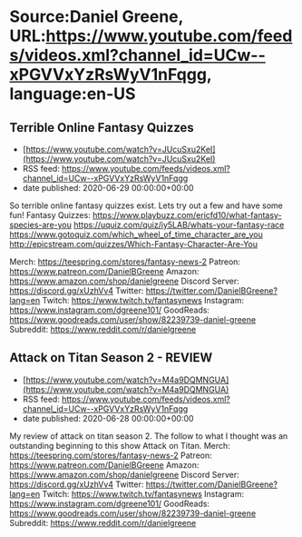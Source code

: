 # Source:Daniel Greene, URL:https://www.youtube.com/feeds/videos.xml?channel_id=UCw--xPGVVxYzRsWyV1nFqgg, language:en-US

## Terrible Online Fantasy Quizzes
 - [https://www.youtube.com/watch?v=JUcuSxu2KeI](https://www.youtube.com/watch?v=JUcuSxu2KeI)
 - RSS feed: https://www.youtube.com/feeds/videos.xml?channel_id=UCw--xPGVVxYzRsWyV1nFqgg
 - date published: 2020-06-29 00:00:00+00:00

So terrible online fantasy quizzes exist. Lets try out a few and have some fun! 
Fantasy Quizzes:
https://www.playbuzz.com/ericfd10/what-fantasy-species-are-you
https://uquiz.com/quiz/iy5LAB/whats-your-fantasy-race
https://www.gotoquiz.com/which_wheel_of_time_character_are_you
http://epicstream.com/quizzes/Which-Fantasy-Character-Are-You

Merch: https://teespring.com/stores/fantasy-news-2
Patreon: https://www.patreon.com/DanielBGreene
Amazon: https://www.amazon.com/shop/danielgreene
Discord Server: https://discord.gg/xUzhVv4
Twitter: https://twitter.com/DanielBGreene?lang=en
Twitch: https://www.twitch.tv/fantasynews
Instagram: https://www.instagram.com/dgreene101/
GoodReads: https://www.goodreads.com/user/show/82239739-daniel-greene
Subreddit: https://www.reddit.com/r/danielgreene

## Attack on Titan Season 2 - REVIEW
 - [https://www.youtube.com/watch?v=M4a9DQMNGUA](https://www.youtube.com/watch?v=M4a9DQMNGUA)
 - RSS feed: https://www.youtube.com/feeds/videos.xml?channel_id=UCw--xPGVVxYzRsWyV1nFqgg
 - date published: 2020-06-28 00:00:00+00:00

My review of attack on titan season 2. The follow to what I thought was an outstanding beginning to this show Attack on Titan. 
Merch: https://teespring.com/stores/fantasy-news-2
Patreon: https://www.patreon.com/DanielBGreene
Amazon: https://www.amazon.com/shop/danielgreene
Discord Server: https://discord.gg/xUzhVv4
Twitter: https://twitter.com/DanielBGreene?lang=en
Twitch: https://www.twitch.tv/fantasynews
Instagram: https://www.instagram.com/dgreene101/
GoodReads: https://www.goodreads.com/user/show/82239739-daniel-greene
Subreddit: https://www.reddit.com/r/danielgreene

